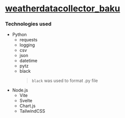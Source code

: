 # [weatherdatacollector_baku](https://test2user-aqil.github.io/weatherdatacollector_baku/)

### **Technologies used**

-   Python
    -   requests
    -   logging
    -   csv
    -   json
    -   datetime
    -   pytz
    -   black
        > `black` was used to format .py file
-   Node.js
    -   Vite
    -   Svelte
    -   Chart.js
    -   TailwindCSS
